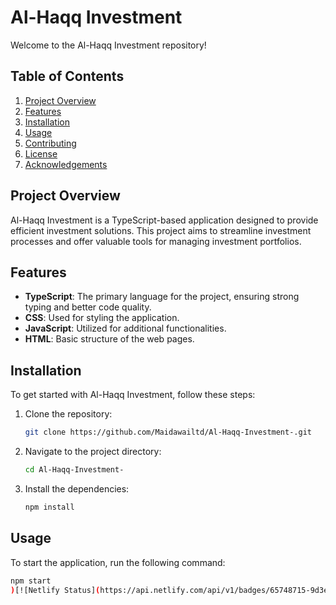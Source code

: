 # Al-Haqq Investment

Welcome to the Al-Haqq Investment repository!

## Table of Contents

1. [Project Overview](#project-overview)
2. [Features](#features)
3. [Installation](#installation)
4. [Usage](#usage)
5. [Contributing](#contributing)
6. [License](#license)
7. [Acknowledgements](#acknowledgements)

## Project Overview

Al-Haqq Investment is a TypeScript-based application designed to provide efficient investment solutions. This project aims to streamline investment processes and offer valuable tools for managing investment portfolios.

## Features

- **TypeScript**: The primary language for the project, ensuring strong typing and better code quality.
- **CSS**: Used for styling the application.
- **JavaScript**: Utilized for additional functionalities.
- **HTML**: Basic structure of the web pages.

## Installation

To get started with Al-Haqq Investment, follow these steps:

1. Clone the repository:
    ```bash
    git clone https://github.com/Maidawailtd/Al-Haqq-Investment-.git
    ```
2. Navigate to the project directory:
    ```bash
    cd Al-Haqq-Investment-
    ```
3. Install the dependencies:
    ```bash
    npm install
    ```

## Usage

To start the application, run the following command:
```bash
npm start
)[![Netlify Status](https://api.netlify.com/api/v1/badges/65748715-9d3e-4189-b5b4-bf22093ec67d/deploy-status)](https://app.netlify.com/projects/alhaqq-investment/deploys)
